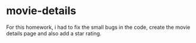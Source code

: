 # movie-details

For this homework, i had to fix the small bugs in the code, create the movie details page and also add a star rating.
